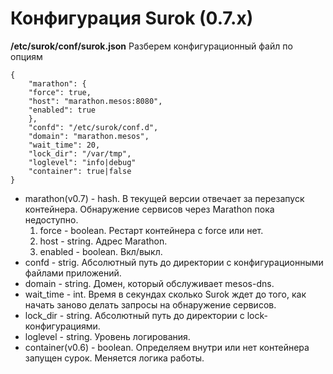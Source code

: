 # Конфигурация Surok (0.7.x)

**/etc/surok/conf/surok.json**
Разберем конфигурационный файл по опциям
```
{
    "marathon": {
	"force": true,
	"host": "marathon.mesos:8080",
	"enabled": true
    },
    "confd": "/etc/surok/conf.d",
    "domain": "marathon.mesos",
    "wait_time": 20,
    "lock_dir": "/var/tmp",
    "loglevel": "info|debug"
    "container": true|false
}
```

* marathon(v0.7) - hash. В текущей версии отвечает за перезапуск контейнера. Обнаружение сервисов через Marathon пока недоступно.
  1. force - boolean. Рестарт контейнера с force или нет.
  2. host - string. Адрес Marathon.
  3. enabled - boolean. Вкл/выкл.
* confd - strig. Абсолютный путь до директории с конфигурационными файлами приложений.
* domain - string. Домен, который обслуживает mesos-dns.
* wait_time - int. Время в секундах сколько Surok ждет до того, как начать заново делать запросы на обнаружение сервисов.
* lock_dir - string. Абсолютный путь до директории с lock-конфигурациями.
* loglevel - string. Уровень логирования.
* container(v0.6) - boolean. Определяем внутри или нет контейнера запущен сурок. Меняется логика работы.
